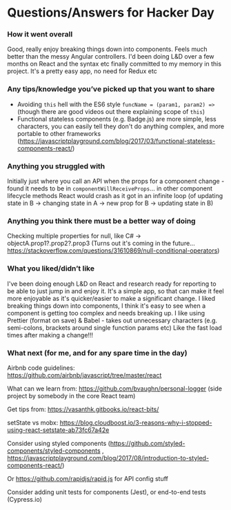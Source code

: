 # Questions/Answers for Hacker Day

### How it went overall

Good, really enjoy breaking things down into components. Feels much better than the messy Angular controllers.
I'd been doing L&D over a few months on React and the syntax etc finally committed to my memory in this project.
It's a pretty easy app, no need for Redux etc

### Any tips/knowledge you’ve picked up that you want to share

* Avoiding `this` hell with the ES6 style `funcName = (param1, param2) =>` (though there are good videos out there explaining scope of `this`)
* Functional stateless components (e.g. Badge.js) are more simple, less characters, you can easily tell they don't do anything complex, and more portable to other frameworks (https://javascriptplayground.com/blog/2017/03/functional-stateless-components-react/)

### Anything you struggled with

Initially just where you call an API when the props for a component change - found it needs to be in `componentWillReceiveProps`... in other
component lifecycle methods React would crash as it got in an infinite loop (of updating state in B -> changing state in A -> new prop for B -> updating state in B)

### Anything you think there must be a better way of doing

Checking multiple properties for null, like C# -> objectA.prop1?.prop2?.prop3
(Turns out it's coming in the future... https://stackoverflow.com/questions/31610869/null-conditional-operators)

### What you liked/didn’t like

I've been doing enough L&D on React and research ready for reporting to be able to just jump in and enjoy it.
It's a simple app, so that can make it feel more enjoyable as it's quicker/easier to make a significant change.
I liked breaking things down into components, I think it's easy to see when a component is getting too complex and needs breaking up.
I like using Prettier (format on save) & Babel - takes out unnecessary characters (e.g. semi-colons, brackets around single function params etc)
Like the fast load times after making a change!!!

### What next (for me, and for any spare time in the day)

Airbnb code guidelines: https://github.com/airbnb/javascript/tree/master/react

What can we learn from: https://github.com/bvaughn/personal-logger (side project by somebody in the core React team)

Get tips from: https://vasanthk.gitbooks.io/react-bits/

setState vs mobx: https://blog.cloudboost.io/3-reasons-why-i-stopped-using-react-setstate-ab73fc67a42e

Consider using styled components (https://github.com/styled-components/styled-components , https://javascriptplayground.com/blog/2017/08/introduction-to-styled-components-react/)

Or https://github.com/rapidjs/rapid.js for API config stuff

Consider adding unit tests for components (Jest), or end-to-end tests (Cypress.io)
